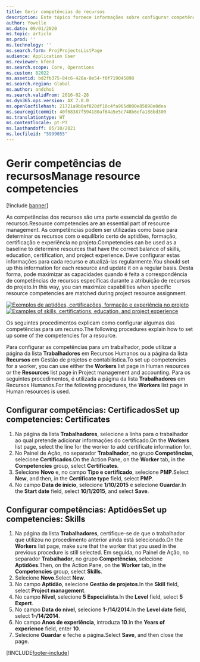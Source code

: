 ```yaml
---
title: Gerir competências de recursos
description: Este tópico fornece informações sobre configurar competências para recursos de projeto.
author: Yowelle
ms.date: 09/01/2020
ms.topic: article
ms.prod: ''
ms.technology: ''
ms.search.form: ProjProjectsListPage
audience: Application User
ms.reviewer: kfend
ms.search.scope: Core, Operations
ms.custom: 82022
ms.assetid: bd2fb375-84c6-428a-8e54-f0f719045898
ms.search.region: Global
ms.author: andchoi
ms.search.validFrom: 2016-02-28
ms.dyn365.ops.version: AX 7.0.0
ms.openlocfilehash: 21721a9b0af820df10c4fa965d000e85098e0dea
ms.sourcegitcommit: 40f68387f594180af64a5e5c748b6efa188bd300
ms.translationtype: HT
ms.contentlocale: pt-PT
ms.lasthandoff: 05/10/2021
ms.locfileid: "5999055"
---
```

# <a name="manage-resource-competencies"></a><span data-ttu-id="50ce7-103">Gerir competências de recursos</span><span class="sxs-lookup"><span data-stu-id="50ce7-103">Manage resource competencies</span></span>

[!include [banner](../includes/banner.md)]

<span data-ttu-id="50ce7-104">As competências dos recursos são uma parte essencial da gestão de recursos.</span><span class="sxs-lookup"><span data-stu-id="50ce7-104">Resource competencies are an essential part of resource management.</span></span> <span data-ttu-id="50ce7-105">As competências podem ser utilizadas como base para determinar os recursos com o equilíbrio certo de aptidões, formação, certificação e experiência no projeto.</span><span class="sxs-lookup"><span data-stu-id="50ce7-105">Competencies can be used as a baseline to determine resources that have the correct balance of skills, education, certification, and project experience.</span></span> <span data-ttu-id="50ce7-106">Deve configurar estas informações para cada recurso e atualizá-las regularmente.</span><span class="sxs-lookup"><span data-stu-id="50ce7-106">You should set up this information for each resource and update it on a regular basis.</span></span> <span data-ttu-id="50ce7-107">Desta forma, pode maximizar as capacidades quando é feita a correspondência de competências de recursos específicas durante a atribuição de recursos do projeto.</span><span class="sxs-lookup"><span data-stu-id="50ce7-107">In this way, you can maximize capabilities when specific resource competencies are matched during project resource assignment.</span></span>

<span data-ttu-id="50ce7-108">[![Exemplos de aptidões, certificações, formação e experiência no projeto](./media/projectresourcing06-1024x383.jpg)](./media/projectresourcing06.jpg)</span><span class="sxs-lookup"><span data-stu-id="50ce7-108">[![Examples of skills, certifications, education, and project experience](./media/projectresourcing06-1024x383.jpg)](./media/projectresourcing06.jpg)</span></span>

<span data-ttu-id="50ce7-109">Os seguintes procedimentos explicam como configurar algumas das competências para um recurso.</span><span class="sxs-lookup"><span data-stu-id="50ce7-109">The following procedures explain how to set up some of the competencies for a resource.</span></span>

<span data-ttu-id="50ce7-110">Para configurar as competências para um trabalhador, pode utilizar a página da lista **Trabalhadores** em Recursos Humanos ou a página da lista **Recursos** em Gestão de projetos e contabilística.</span><span class="sxs-lookup"><span data-stu-id="50ce7-110">To set up competencies for a worker, you can use either the **Workers** list page in Human resources or the **Resources** list page in Project management and accounting.</span></span> <span data-ttu-id="50ce7-111">Para os seguintes procedimentos, é utilizada a página da lista **Trabalhadores** em Recursos Humanos.</span><span class="sxs-lookup"><span data-stu-id="50ce7-111">For the following procedures, the **Workers** list page in Human resources is used.</span></span>

## <a name="set-up-competencies-certificates"></a><span data-ttu-id="50ce7-112">Configurar competências: Certificados</span><span class="sxs-lookup"><span data-stu-id="50ce7-112">Set up competencies: Certificates</span></span>

1. <span data-ttu-id="50ce7-113">Na página da lista **Trabalhadores**, selecione a linha para o trabalhador ao qual pretende adicionar informações do certificado.</span><span class="sxs-lookup"><span data-stu-id="50ce7-113">On the **Workers** list page, select the line for the worker to add certificate information for.</span></span>
2. <span data-ttu-id="50ce7-114">No Painel de Ação, no separador **Trabalhador**, no grupo **Competências**, selecione **Certificados**.</span><span class="sxs-lookup"><span data-stu-id="50ce7-114">On the Action Pane, on the **Worker** tab, in the **Competencies** group, select **Certificates**.</span></span>
3. <span data-ttu-id="50ce7-115">Selecione **Novo** e, no campo **Tipo e certificado**, selecione **PMP**.</span><span class="sxs-lookup"><span data-stu-id="50ce7-115">Select **New**, and then, in the **Certificate type** field, select **PMP**.</span></span>
4. <span data-ttu-id="50ce7-116">No campo **Data de início**, selecione **1/10/2015** e selecione **Guardar**.</span><span class="sxs-lookup"><span data-stu-id="50ce7-116">In the **Start date** field, select **10/1/2015**, and select **Save**.</span></span>

## <a name="set-up-competencies-skills"></a><span data-ttu-id="50ce7-117">Configurar competências: Aptidões</span><span class="sxs-lookup"><span data-stu-id="50ce7-117">Set up competencies: Skills</span></span>

1. <span data-ttu-id="50ce7-118">Na página da lista **Trabalhadores**, certifique-se de que o trabalhador que utilizou no procedimento anterior ainda está selecionado.</span><span class="sxs-lookup"><span data-stu-id="50ce7-118">On the **Workers** list page, make sure that the worker that you used in the previous procedure is still selected.</span></span> <span data-ttu-id="50ce7-119">Em seguida, no Painel de Ação, no separador **Trabalhador**, no grupo **Competências**, selecione **Aptidões**.</span><span class="sxs-lookup"><span data-stu-id="50ce7-119">Then, on the Action Pane, on the **Worker** tab, in the **Competencies** group, select **Skills**.</span></span>
2. <span data-ttu-id="50ce7-120">Selecione **Novo**.</span><span class="sxs-lookup"><span data-stu-id="50ce7-120">Select **New**.</span></span>
3. <span data-ttu-id="50ce7-121">No campo **Aptidão**, selecione **Gestão de projetos**.</span><span class="sxs-lookup"><span data-stu-id="50ce7-121">In the **Skill** field, select **Project management**.</span></span>
4. <span data-ttu-id="50ce7-122">No campo **Nível**, selecione **5 Especialista**.</span><span class="sxs-lookup"><span data-stu-id="50ce7-122">In the **Level** field, select **5 Expert**.</span></span>
5. <span data-ttu-id="50ce7-123">No campo **Data do nível**, selecione **1-/14/2014**.</span><span class="sxs-lookup"><span data-stu-id="50ce7-123">In the **Level date** field, select **1-/14/2014**.</span></span>
6. <span data-ttu-id="50ce7-124">No campo **Anos de experiência**, introduza **10**.</span><span class="sxs-lookup"><span data-stu-id="50ce7-124">In the **Years of experience** field, enter **10**.</span></span>
7. <span data-ttu-id="50ce7-125">Selecione **Guardar** e feche a página.</span><span class="sxs-lookup"><span data-stu-id="50ce7-125">Select **Save**, and then close the page.</span></span>


[!INCLUDE[footer-include](../includes/footer-banner.md)]